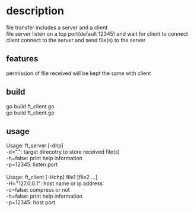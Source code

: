 # description
file transfer includes a server and a client<br />
file server listen on a tcp port(default 12345) and wait for client to connect<br />
client connect to the server and send file(s) to the server<br />

## features
permission of file received  will be kept the same with client<br />

## build
go build ft_client.go<br />
go build ft_client.go<br />

## usage
Usage: ft_server [-dhp]<br />
        -d=".": target direcotry to store received file(s)<br />
        -h=false: print help information<br />
        -p=12345: listen port<br />
<br />
Usage: ft_client [-Hchp] file1 [file2 ...]<br />
        -H="127.0.0.1": host name or ip address<br />
        -c=false: compress or not<br />
        -h=false: print help information<br />
        -p=12345: host port<br />
